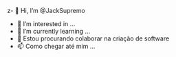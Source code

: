 z- 👋 Hi, I’m @JackSupremo
- 👀 I’m interested in ...
- 🌱 I’m currently learning ...
- 💞️ Estou procurando colaborar na criação de software
- 📫 Como chegar até mim ...

<!---
JackSupremo/JackSupremo is a ✨ special ✨ repository because its `README.md` (this file) appears on your GitHub profile.
You can click the Preview link to take a look at your changes.
--->
